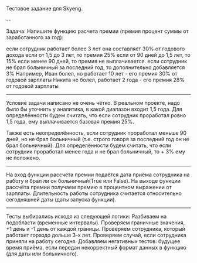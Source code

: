 Тестовое задание для Skyeng.


--

Задача: Напишите функцию расчета премии (премия процент суммы от заработанного за год):

если сотрудник работает более 3 лет она составляет 30% от годового дохода
если от 1,5 до 3 лет, то премия 25%
если от 90 дней до 1,5 лет, то 15%
если менее 90 дней, то премия не выплачивается.
если сотрудник не брал больничный за последний год, то дополнительно добавляется 3%
Например, Иван болел, но работает 10 лет - его премия 30% от годовой зарплаты
Никита не болел, работает 2 года - его премия 28% от годовой зарплаты

---

Условие задачи написано не очень чётко.
В реальном проекте, надо было бы уточнить у аналитика, в какой диапазон входит 1,5 года.
Для определённости будем считать, что если сотрудник проработал ровно 1,5 года, ему выплачивается базовая премия 25%.

Также есть неопределённость, если сотрудник проработал меньше 90 дней, но не брал больничный
 (т.е. строго говоря за последний год он не брал больничный).
Для определённости будем считать, что если сотрудник проработал менее года и не брал больничный, то + 3% ему не положено.

---

На вход функции рассчёта премии подаётся дата приёма сотрудника на работу и брал ли он больничный(True или False).
На выходе функции рассчёта премии  получаем премию в процентном выражении от зарплаты.
Длительность работы сотрудника считается относительно сегодняшней даты (даты запуска функции).

---

Тесты выбирались исходя из следующей логики:
Разбиваем на подобласти (временные интервалы).
Проверяем граничные значения, +1 день и -1 день от каждой границы.
Проверяем сотрудника, который работает гораздо дольше 3-х лет.
Проверяем случай, если сотрудника приняли на работу сегодня.
Добавляем негативных тестов: будущее время приёма, если передан некорректный формат данных в функцию (для даты или больничного).
